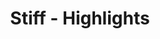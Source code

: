 ---
title: Stiff - Highlights
slug: /books/stiff/highlights
template: readwise
options:
  book: Stiff
---